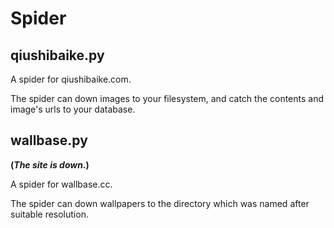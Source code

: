 Spider
======
## **qiushibaike.py**
A spider for qiushibaike.com.

The spider can down images to your filesystem, and catch the contents and image's urls to your database.

## **wallbase.py**
**(*The site is down.*)**

A spider for wallbase.cc.

The spider can down wallpapers to the directory which was named after suitable resolution.